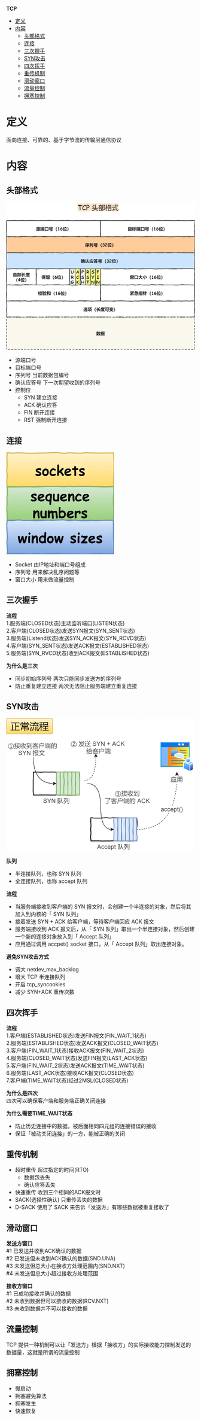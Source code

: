 **TCP**
- [定义](#定义)
- [内容](#内容)
  - [头部格式](#头部格式)
  - [连接](#连接)
  - [三次握手](#三次握手)
  - [SYN攻击](#syn攻击)
  - [四次挥手](#四次挥手)
  - [重传机制](#重传机制)
  - [滑动窗口](#滑动窗口)
  - [流量控制](#流量控制)
  - [拥塞控制](#拥塞控制)

# 定义 #
面向连接、可靠的、基于字节流的传输层通信协议

# 内容 #
## 头部格式 ##
![](./images/tcp_head_structure.webp)
- 源端口号
- 目标端口号
- 序列号 当前数据包编号
- 确认应答号 下一次期望收到的序列号
- 控制位
  - SYN 建立连接
  - ACK 确认应答
  - FIN 断开连接
  - RST 强制断开连接
 
## 连接 ##
![](./images/tcp_connection_structure.webp)

- Socket 由IP地址和端口号组成
- 序列号 用来解决乱序问题等
- 窗口大小 用来做流量控制

## 三次握手 ##
**流程**  
1.服务端(CLOSED状态)主动监听端口(LISTEN状态)  
2.客户端(CLOSED状态)发送SYN报文(SYN_SENT状态)  
3.服务端(Listend状态)发送SYN_ACK报文(SYN_RCVD状态)  
4.客户端(SYN_SENT状态)发送ACK报文(ESTABLISHED状态)  
5.服务端(SYN_RVCD状态)收到ACK报文(ESTABLISHED状态)  

**为什么是三次**  
- 同步初始序列号 两次只能同步发送方的序列号  
- 防止重复建立连接 两次无法阻止服务端建立重复连接  

## SYN攻击 ##  
![](./images/tcp_syn_accept_queue.webp)

**队列**
- 半连接队列，也称 SYN 队列
- 全连接队列，也称 accept 队列  

**流程**  
- 当服务端接收到客户端的 SYN 报文时，会创建一个半连接的对象，然后将其加入到内核的「 SYN 队列」
- 接着发送 SYN + ACK 给客户端，等待客户端回应 ACK 报文
- 服务端接收到 ACK 报文后，从「 SYN 队列」取出一个半连接对象，然后创建一个新的连接对象放入到「 Accept 队列」
- 应用通过调用 accpet() socket 接口，从「 Accept 队列」取出连接对象。

**避免SYN攻击方式**  
- 调大 netdev_max_backlog
- 增大 TCP 半连接队列
- 开启 tcp_syncookies
- 减少 SYN+ACK 重传次数

## 四次挥手 ##
**流程**  
1.客户端(ESTABLISHED状态)发送FIN报文(FIN_WAIT_1状态)  
2.服务端(ESTABLISHED状态)发送ACK报文(CLOSED_WAIT状态)  
3.客户端(FIN_WAIT_1状态)接收ACK报文(FIN_WAIT_2状态)  
4.服务端(CLOSED_WAIT状态)发送FIN报文(LAST_ACK状态)    
5.客户端(FIN_WAIT_2状态)发送ACK报文(TIME_WAIT状态)  
6.服务端(LAST_ACK状态)接收ACK报文(CLOSED状态)  
7.客户端(TIME_WAIT状态)经过2MSL(CLOSED状态)  

**为什么是四次**  
四次可以确保客户端和服务端正确关闭连接

**为什么需要TIME_WAIT状态**  
- 防止历史连接中的数据，被后面相同四元组的连接错误的接收
- 保证「被动关闭连接」的一方，能被正确的关闭

## 重传机制 ##
- 超时重传  超过指定的时间(RTO)
  - 数据包丢失
  - 确认应答丢失
- 快速重传 收到三个相同的ACK报文时
- SACK(选择性确认) 只重传丢失的数据
- D-SACK 使用了 SACK 来告诉「发送方」有哪些数据被重复接收了   

## 滑动窗口 ##
**发送方窗口**  
#1 已发送并收到ACK确认的数据  
#2 已发送但未收到ACK确认的数据(SND.UNA)  
#3 未发送但总大小在接收方处理范围内(SND.NXT)  
#4 未发送但总大小超过接收方处理范围  

**接收方窗口**  
#1 已成功接收并确认的数据  
#2 未收到数据但可以接收的数据(RCV.NXT)  
#3 未收到数据并不可以接收的数据

## 流量控制 ##
TCP 提供一种机制可以让「发送方」根据「接收方」的实际接收能力控制发送的数据量，这就是所谓的流量控制

## 拥塞控制 ##
- 慢启动
- 拥塞避免算法
- 拥塞发生
- 快速恢复

